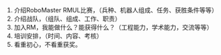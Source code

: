 1.  介绍RoboMaster RMUL比赛，（兵种、机器人组成、任务、获胜条件等等）
2.  介绍战队，（组队、组成、工作、职责）
3.  加入RM，我能做什么？能获得什么？（工程能力，学术能力，交流等等）
4.  培训安排，（时间、内容、考核）
5.  看重初心，不看重获奖。
